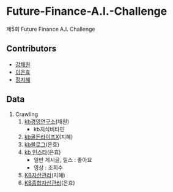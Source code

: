 # Future-Finance-A.I.-Challenge
제5회 Future Finance A.I. Challenge


## Contributors
- [강채원](https://github.com/chaeonee)
- [이은효](https://github.com/leunco)
- [정지혜](https://github.com/dahlia52)

## Data  
1. Crawling
   1) [kb경영연구소](https://www.kbfg.com/kbresearch/index.do)(채원)
      - kb지식비타민
   2) [kb골든라이프X](https://www.kbgoldenlifex.com/senior/XAA72P05011.kb)(지혜)
   3) [kb블로그](https://blog.naver.com/youngkbblog/223161279034)(은효)
   4) [kb 인스타](https://www.instagram.com/kbkookminbank/)(은효)
       - 일반 게시글, 릴스 : 좋아요  
       - 영상 : 조회수  
   5) [KB자산관리](https://omoney.kbstar.com/quics?page=C042014#loading)(지혜)
   6) [KB종합자산관리](https://omoney.kbstar.com/quics?page=C042014#loading)(은효)
